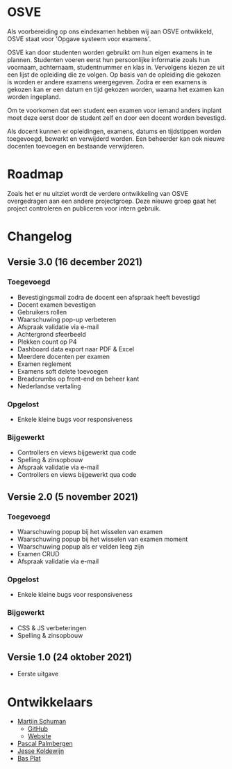# OSVE
Als voorbereiding op ons eindexamen hebben wij aan OSVE ontwikkeld, OSVE staat voor 'Opgave systeem voor examens'.

OSVE kan door studenten worden gebruikt om hun eigen examens in te plannen. Studenten voeren eerst hun persoonlijke informatie zoals hun voornaam, achternaam, studentnummer en klas in. Vervolgens kiezen ze uit een lijst de opleiding die ze volgen. Op basis van de opleiding die gekozen is worden er andere examens weergegeven. Zodra er een examens is gekozen kan er een datum en tijd gekozen worden, waarna het examen kan worden ingepland.

Om te voorkomen dat een student een examen voor iemand anders inplant moet deze eerst door de student zelf en door een docent worden bevestigd.

Als docent kunnen er opleidingen, examens, datums en tijdstippen worden toegevoegd, bewerkt en verwijderd worden. Een beheerder kan ook nieuwe docenten toevoegen en bestaande verwijderen.


# Roadmap

Zoals het er nu uitziet wordt de verdere ontwikkeling van OSVE overgedragen aan een andere projectgroep. Deze nieuwe groep gaat het project controleren en publiceren voor intern gebruik.

# Changelog

## Versie 3.0 (16 december 2021)
### Toegevoegd
- Bevestigingsmail zodra de docent een afspraak heeft bevestigd
- Docent examen bevestigen
- Gebruikers rollen
- Waarschuwing pop-up verbeteren
- Afspraak validatie via e-mail
- Achtergrond sfeerbeeld
- Plekken count op P4
- Dashboard data export naar PDF & Excel
- Meerdere docenten per examen
- Examen reglement
- Examens soft delete toevoegen
- Breadcrumbs op front-end en beheer kant
- Nederlandse vertaling

### Opgelost
- Enkele kleine bugs voor responsiveness

### Bijgewerkt
- Controllers en views bijgewerkt qua code
- Spelling & zinsopbouw
- Afspraak validatie via e-mail
- Controllers en views bijgewerkt qua code

## Versie 2.0 (5 november 2021)
### Toegevoegd
- Waarschuwing popup bij het wisselen van examen
- Waarschuwing popup bij het wisselen van examen moment
- Waarschuwing popup als er velden leeg zijn
- Examen CRUD
- Afspraak validatie via e-mail

### Opgelost
- Enkele kleine bugs voor responsiveness

### Bijgewerkt
- CSS & JS verbeteringen
- Spelling & zinsopbouw

## Versie 1.0 (24 oktober 2021)
- Eerste uitgave

# Ontwikkelaars
- [Martijn Schuman](https://www.martijnschuman.nl/) 
   - [GitHub](https://github.com/martijnschuman)
   - [Website](https://www.martijnschuman.nl/)
- [Pascal Palmbergen](https://github.com/sqalley)
- [Jesse Koldewijn](https://github.com/JesseKoldewijn)
- [Bas Plat](https://github.com/1spatz1)